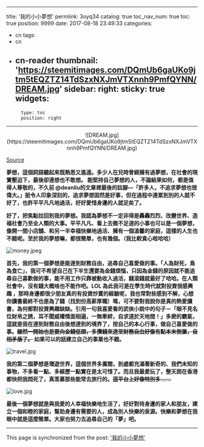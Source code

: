 
---
title: '我的小小夢想'
permlink: 3oyq34
catalog: true
toc_nav_num: true
toc: true
position: 9999
date: 2017-08-18 23:49:33
categories:
- cn
tags:
- cn
- cn-reader
thumbnail: 'https://steemitimages.com/DQmUb6gaUKo9jtm5tEQZTZ14TdSzxNXJmVTXnnh9PmfQYNN/DREAM.jpg'
sidebar:
    right:
        sticky: true
widgets:
    -
        type: toc
        position: right
---


<center>
![DREAM.jpg](https://steemitimages.com/DQmUb6gaUKo9jtm5tEQZTZ14TdSzxNXJmVTXnnh9PmfQYNN/DREAM.jpg)
</center>

[Source](http://blog.cw.com.tw/blog/profile/85/article/1720)

**夢想，這個詞語聽起來既熟悉又遙遠。多少人在兒時曾經擁有過夢想，在社會的現實壓迫下，最後卻連想也不敢想。 能堅持自己夢想的人，不論結果如何，都是值得人尊敬的，不久前 @deanliu的文章裡最後的註腳—「許多人，不追求夢想也很偉大。」挺令人印象深刻的，追求夢想固然是好事，但在過程中連累到別的人就不好了，也許平平凡凡地過活，好好愛惜身邊的人就足矣了。**

**好了，把焦點拉回到我的夢想。我認為夢想不一定非得是轟轟烈烈、改變世界、造福社會乃至全人類的大事。平平凡凡、看上去微不足道的小事也可以是一個夢想，像開一間小店舖、和另一半幸福快樂地過活、擁有一個溫馨的家庭，這樣的人生也不錯呢。至於我的夢想嘛，都很簡單，也有幾個。（我比較貪心啦哈哈）**

![money.jpeg](https://steemitimages.com/DQmdg2cqmy6fdoP4JgHwLG95Fu1cpYTu5kL8PxsAngowDNV/money.jpeg)

**首先，我的第一個夢想是能達到財務自由，追尋自己喜愛做的事。「人為財死，鳥為食亡」，我可不希望自己在下半生還要為金錢煩惱，只因為金錢的原因就不能追尋自己喜歡做的事，能不用工作只靠被動收入過活，錢滾錢就最好了哈哈。在人類社會中，沒有錢大概啥也不能作吧。LOL 為此我可是在學生時代就對投資很感興趣 ，那時身邊都很少朋友真的有投資炒賣的經驗呢，我也常對些感到不解，心想你讀書最終不也是為了錢（找到份高薪厚職）嗎，可不要對我說你是真的熱愛讀書，為何都對投資興趣缺缺。引用一句我喜愛看的武俠小說中的句子－「眼不見名位財帛之誘，耳不聞威權情面相逼，一無牽絆，自求道於天地間！」多麽的霸氣，這就是我在達到財務自由後想達到的境界了，按自己的本心行事，做自己喜愛做的事。~~雖然一開始也是要向金錢低頭，多攢錢來達至財務自由好像有點本末倒置，自相矛盾了。~~ 如果可以的話建立自己的事業也不錯。**

![travel.jpg](https://steemitimages.com/DQmTyK6x99Ap85fmMQTkWG9QsgCe35ipsW5Z8mLeo679G27/travel.jpg)

**我的第二個夢想是環遊世界，這個世界多廣闊，到處都充滿著新奇的、我們未知的事物，不多看一點、多經歷一點實在是太可惜了。而且我最愛玩了，整天困在香港都快把我悶死了，真羡慕那些能常去旅行的。~~這平台上好像特別多......~~**

![love.jpg](https://steemitimages.com/DQmPAqppQ8qSviJWJu4WyhT8iqJ3jybNibqJsMM5F399uTn/love.jpg)

**最後一個夢想就是與我愛的人幸福快樂地生活了，好好對待身邊的家人和朋友，建立一個和睦的家庭，幫助身邊有需要的人，成為別人快樂的泉源。快樂和夢想在我眼中就是這麼簡單。大家也努力去追尋自己的「夢」吧。**

- - -

This page is synchronized from the post: ['我的小小夢想'](https://steemit.com/@htliao/3oyq34)
